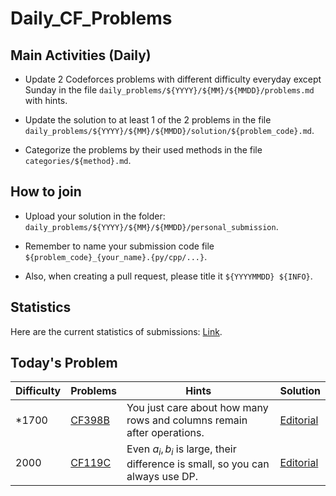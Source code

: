 # Daily_CF_Problems

## Main Activities (Daily)

- Update 2 Codeforces problems with different difficulty everyday except Sunday in the file `daily_problems/${YYYY}/${MM}/${MMDD}/problems.md` with hints.

- Update the solution to at least 1 of the 2 problems in the file `daily_problems/${YYYY}/${MM}/${MMDD}/solution/${problem_code}.md`.

- Categorize the problems by their used methods in the file `categories/${method}.md`.

## How to join

- Upload your solution in the folder: `daily_problems/${YYYY}/${MM}/${MMDD}/personal_submission`.

- Remember to name your submission code file `${problem_code}_{your_name}.{py/cpp/...}`.

- Also, when creating a pull request, please title it `${YYYYMMDD} ${INFO}`.

## Statistics

Here are the current statistics of submissions: [Link](https://yawn-sean.github.io/Daily_CF_Problems/#).

## Today's Problem

| Difficulty | Problems | Hints | Solution |
| ---------- | -------- | ----- | -------- |
| *1700 | [CF398B](https://codeforces.com/problemset/problem/398/B) | You just care about how many rows and columns remain after operations. | [Editorial](https://github.com/Yawn-Sean/Daily_CF_Problems/blob/main/daily_problems/2024/11/1128/solution/cf398b.md) |
| 2000 | [CF119C](https://codeforces.com/problemset/problem/119/C) | Even $a_i,b_i$ is large, their difference is small, so you can always use DP. | [Editorial](https://github.com/Yawn-Sean/Daily_CF_Problems/blob/main/daily_problems/2024/11/1128/solution/cf119c.md) |